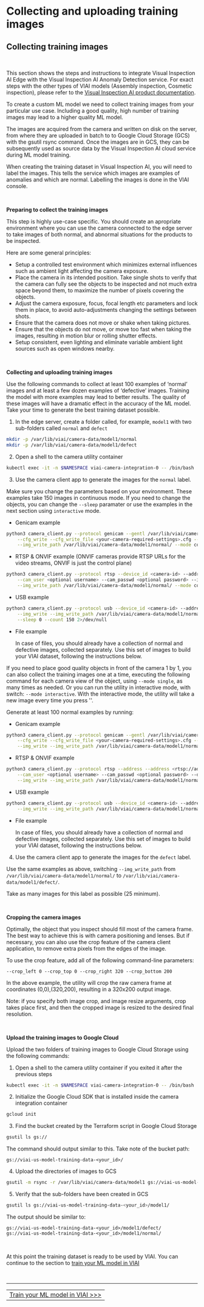 # Collecting and uploading training images

## Collecting training images

<br>

This section shows the steps and instructions to integrate Visual Inspection AI Edge with the Visual Inspection AI Anomaly Detection service. For exact steps with the other types of VIAI models (Assembly inspection, Cosmetic inspection), please refer to the [Visual Inspection AI product documentation](https://cloud.google.com/solutions/visual-inspection-ai).

To create a custom ML model we need to collect training images from your particular use case. Including a good quality, high number of training images may lead to a higher quality ML model.

The images are acquired from the camera and written on disk on the server, from where they are uploaded in batch to to Google Cloud Storage (GCS) with the gsutil rsync command. Once the images are in GCS, they can be subsequently used as source data by the Visual Inspection AI cloud service during ML model training.

When creating the training dataset in Visual Inspection AI, you will need to label the images. This tells the service which images are examples of anomalies and which are normal. Labelling the images is done in the VIAI console.

<br>

__Preparing to collect the training images__

This step is highly use-case specific. You should create an apropriate environment where you can use the camera connected to the edge server to take images of both normal, and abnormal situations for the products to be inspected.

Here are some general principles:
* Setup a controlled test environment which minimizes external influences such as ambient light affecting the camera exposure.
* Place the camera in its intended position. Take single shots to verify that the camera can fully see the objects to be inspected and not much extra space beyond them, to maximize the number of pixels covering the objects.
* Adjust the camera exposure, focus, focal length etc parameters and lock them in place, to avoid auto-adjustments changing the settings between shots.
* Ensure that the camera does not move or shake when taking pictures.
* Ensure that the objects do not move, or move too fast when taking the images, resulting in motion blur or rolling shutter effects.
* Setup consistent, even lighting and eliminate variable ambient light sources such as open windows nearby.

<br>

__Collecting and uploading training images__

Use the following commands to collect at least 100 examples of ‘normal’ images and at least a few dozen examples of ‘defective’ images. Training the model with more examples may lead to better results. The quality of these images will have a dramatic effect in the accuracy of the ML model. Take your time to generate the best training dataset possible.

1. In the edge server, create a folder called, for example, `model1` with two sub-folders called `normal` and `defect`

```bash
mkdir -p /var/lib/viai/camera-data/model1/normal
mkdir -p /var/lib/viai/camera-data/model1/defect
```

2. Open a shell to the camera utility container

```bash
kubectl exec -it -n $NAMESPACE viai-camera-integration-0 -- /bin/bash
```

3. Use the camera client app to generate the images for the `normal` label.

Make sure you change the parameters based on your environment. These examples take 150 images in continuous mode.
If you need to change the objects, you can change the `--sleep` paramater or use the examples in the next section
using `interactive` mode.

* Genicam example

```bash
python3 camera_client.py --protocol genicam --gentl /var/lib/viai/camera-config/<your-camera-gentl-file> \
    --cfg_write --cfg_write_file <your-camera-required-settings>.cfg --device_id <camera-id> --img_write \
    --img_write_path /var/lib/viai/camera-data/model1/normal/ --mode continuous --sleep 0 --count 150
```

* RTSP & ONVIF example (ONVIF cameras provide RTSP URLs for the video streams, ONVIF is just the control plane)

```bash
python3 camera_client.py --protocol rtsp --device_id <camera-id> --address <rtsp://address:port> \
    --cam_user <optional username> --cam_passwd <optional password> --img_write \
    --img_write_path /var/lib/viai/camera-data/model1/normal/ --mode continuous --sleep 0 --count 150
```

* USB example

```bash
python3 camera_client.py --protocol usb --device_id <camera-id> --address </dev/video0|1|2..> \
    --img_write --img_write_path /var/lib/viai/camera-data/model1/normal/ --mode continuous \
    --sleep 0 --count 150 2>/dev/null
```

* File example

    In case of files, you should already have a collection of normal and defective images, collected separately. Use this set of images to build your VIAI dataset, following the instructions below.


If you need to place good quality objects in front of the camera 1 by 1, you can also collect the training images one at a time, executing the following command for each camera view of the object, using `--mode single`, as many times as needed. Or you can run the utility in interactive mode, with switch: `--mode interactive`.
With the interactive mode, the utility will take a new image every time you press '<enter>'.

Generate at least 100 normal examples by running:

* Genicam example

```bash
python3 camera_client.py --protocol genicam --gentl /var/lib/viai/camera-config/<your-camera-gentl-file> \
    --cfg_write --cfg_write_file <your-camera-required-settings>.cfg --device_id <camera-id> \
    --img_write --img_write_path /var/lib/viai/camera-data/model1/normal/ --mode interactive
```

* RTSP & ONVIF example

```bash
python3 camera_client.py --protocol rtsp --address --address <rtsp://address:port> \
    --cam_user <optional username> --cam_passwd <optional password> --device_id <camera-id> \
    --img_write --img_write_path /var/lib/viai/camera-data/model1/normal/ --mode interactive
```

* USB example

```bash
python3 camera_client.py --protocol usb --device_id <camera-id> --address </dev/video0|1|2..> \
    --img_write --img_write_path /var/lib/viai/camera-data/model1/normal/ --mode interactive 2>/dev/null
```

* File example

    In case of files, you should already have a collection of normal and defective images, collected separately. Use this set of images to build your VIAI dataset, following the instructions below.

4. Use the camera client app to generate the images for the `defect` label.

Use the same examples as above, switching `--img_write_path` from `/var/lib/viai/camera-data/model1/normal/` to `/var/lib/viai/camera-data/model1/defect/`.

Take as many images for this label as possible (25 minimum).

<br>

__Cropping the camera images__

Optimally, the object that you inspect should fill most of the camera frame. The best way to achieve this is with camera positioning and lenses. But if necessary, you can also use the crop feature of the camera client application, to remove extra pixels from the edges of the image.

To use the crop feature, add all of the following command-line parameters:

`--crop_left 0 --crop_top 0 --crop_right 320 --crop_bottom 200`

In the above example, the utility will crop the raw camera frame at coordinates (0,0),(320,200), resulting in a 320x200 output image.

Note: if you specify both image crop, and image resize arguments, crop takes place first, and then the cropped image is resized to the desired final resolution.

<br>

__Upload the training images to Google Cloud__

Upload the two folders of training images to Google Cloud Storage using the following commands:

1. Open a shell to the camera utility container if you exited it after the previous steps

```bash
kubectl exec -it -n $NAMESPACE viai-camera-integration-0 -- /bin/bash
```

2. Initialize the Google Cloud SDK that is installed inside the camera integration container

```bash
gcloud init
```

3. Find the bucket created by the Terraform script in Google Cloud Storage

```bash
gsutil ls gs://
```

The command should output similar to this. Take note of the bucket path:

```text
gs://viai-us-model-training-data-<your_id>/
```

4. Upload the directories of images to GCS

```bash
gsutil -m rsync -r /var/lib/viai/camera-data/model1 gs://viai-us-model-training-data-<your_id>/model1/
```

5. Verify that the sub-folders have been created in GCS

```bash
gsutil ls gs://viai-us-model-training-data-<your_id>/model1/
```

The output should be similar to:

```text
gs://viai-us-model-training-data-<your_id>/model1/defect/
gs://viai-us-model-training-data-<your_id>/model1/normal/
```

<br>

At this point the training dataset is ready to be used by VIAI. You can continue to the section to [train your ML model in VIAI](./trainviai.md)



<br>

___

<table width="100%">
<tr><td><a href="./trainviai.md">Train your ML model in VIAI >>></td></tr>
</table>
